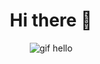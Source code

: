 <div align="center">
  <h1>Hi there 👋</h1>
</div>
<div align="center">
  <img src="https://media.giphy.com/media/v1.Y2lkPTc5MGI3NjExMm1sNHRjeWIwM3pjZGdzYXZ0aGo2c3Zkcjhna3B2dzY4aWV5MHdsNiZlcD12MV9naWZzX3NlYXJjaCZjdD1n/S2IfEQqgWc0AH4r6Al/giphy.gif" alt="gif hello"></img>
</div>

<!--
**YakhyaevGadji/YakhyaevGadji** is a ✨ _special_ ✨ repository because its `README.md` (this file) appears on your GitHub profile.

Here are some ideas to get you started:

- 🔭 I’m currently working on ...
- 🌱 I’m currently learning ...
- 👯 I’m looking to collaborate on ...
- 🤔 I’m looking for help with ...
- 💬 Ask me about ...
- 📫 How to reach me: ...
- 😄 Pronouns: ...
- ⚡ Fun fact: ...
-->
